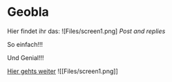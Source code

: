 # Geobla

Hier findet ihr das:
![Files/screen1.png]
*Post and replies*

So einfach!!!

Und Genial!!!

[Hier gehts weiter](Geobla-FAQ)
![[Files/screen1.png]]